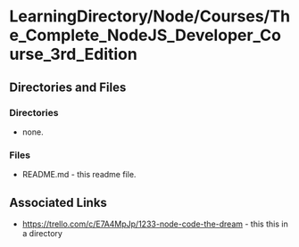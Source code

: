 # LearningDirectory/Node/Courses/The_Complete_NodeJS_Developer_Course_3rd_Edition



## Directories and Files

### Directories

* none.

### Files

* README.md - this readme file.

## Associated Links

* https://trello.com/c/E7A4MpJp/1233-node-code-the-dream - this this in a directory